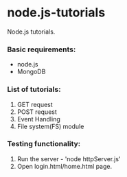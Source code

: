 # node.js-tutorials
Node.js tutorials.

### Basic requirements:
* node.js
* MongoDB

### List of tutorials:
1. GET request
2. POST request
3. Event Handling
4. File system(FS) module 

### Testing functionality:
1. Run the server - 'node httpServer.js'
2. Open login.html/home.html page.
